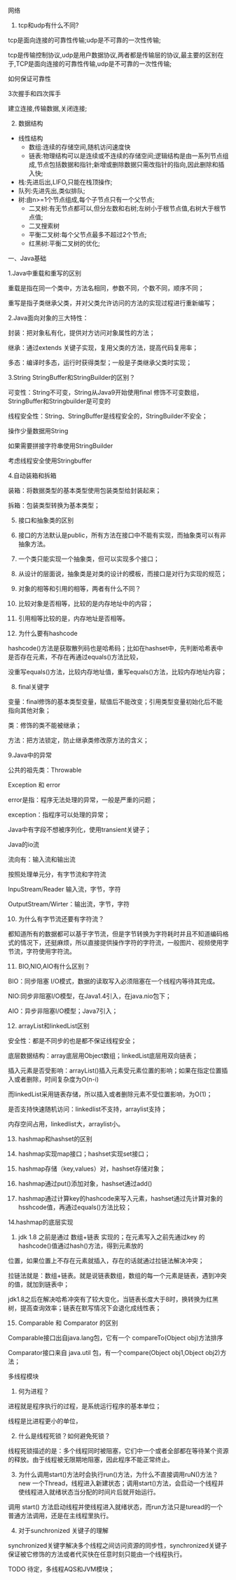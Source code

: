 网络

1. tcp和udp有什么不同?

tcp是面向连接的可靠性传输;udp是不可靠的一次性传输;

tcp是传输控制协议,udp是用户数据协议,两者都是传输层的协议,最主要的区别在于,TCP是面向连接的可靠性传输,udp是不可靠的一次性传输;

如何保证可靠性

3次握手和四次挥手

建立连接,传输数据,关闭连接;



2. 数据结构

- 线性结构
  - 数组:连续的存储空间,随机访问速度快
  - 链表:物理结构可以是连续或不连续的存储空间;逻辑结构是由一系列节点组成,节点包括数据和指针;新增或删除数据只需改指针的指向,因此删除和插入快;
- 栈:先进后出,LIFO,只能在栈顶操作;
- 队列:先进先出,类似排队;
- 树:由n>=1个节点组成,每个子节点只有一个父节点;
  - 二叉树:有无节点都可以,但分左数和右树;左树小于根节点值,右树大于根节点值;
  - 二叉搜索树
  - 平衡二叉树:每个父节点最多不超过2个节点;
  - 红黑树:平衡二叉树的优化;

一、Java基础

1.Java中重载和重写的区别

重载是指在同一个类中，方法名相同，参数不同，个数不同，顺序不同；

重写是指子类继承父类，并对父类允许访问的方法的实现过程进行重新编写；

2.Java面向对象的三大特性：

封装：把对象私有化，提供对方访问对象属性的方法；

继承：通过extends 关键子实现，复用父类的方法，提高代码复用率；

多态：编译时多态，运行时获得类型；一般是子类继承父类时实现；

3.String StringBuffer和StringBuilder的区别？

可变性：String不可变，String从Java9开始使用final 修饰不可变数组，StringBuffer和Stringbuilder是可变的

线程安全性：String、StringBuffer是线程安全的，StringBuilder不安全；

操作少量数据用String

如果需要拼接字符串使用StringBuilder

考虑线程安全使用Stringbuffer

4.自动装箱和拆箱

装箱：将数据类型的基本类型使用包装类型给封装起来；

拆箱：包装类型转换为基本类型；

5. 接口和抽象类的区别

1. 接口的方法默认是public，所有方法在接口中不能有实现，而抽象类可以有非抽象方法。
2. 一个类只能实现一个抽象类，但可以实现多个接口；
3. 从设计的层面说，抽象类是对类的设计的模板，而接口是对行为实现的规范；

6. 对象的相等和引用的相等，两者有什么不同？

1. 比较对象是否相等，比较的是内存地址中的内容；
2. 引用相等比较的是，内存地址是否相等。

7. 为什么要有hashcode

hashcode()方法是获取散列码也是哈希码；比如在hashset中，先判断哈希表中是否存在元素，不存在再通过equals()方法比较，

没重写equals()方法，比较内存地址值，重写equals()方法，比较内存地址内容；

8. final关键字

变量：final修饰的基本类型变量，赋值后不能改变；引用类型变量初始化后不能指向其他对象；

类：修饰的类不能被继承；

方法：把方法锁定，防止继承类修改原方法的含义；

9.Java中的异常

公共的祖先类：Throwable

Exception 和 error

error是指：程序无法处理的异常，一般是严重的问题；

exception：指程序可以处理的异常；

Java中有字段不想被序列化，使用transient关键子；

Java的io流

流向有：输入流和输出流

按照处理单元分，有字节流和字符流

InpuStream/Reader 输入流，字节，字符

OutputStream/Wirter：输出流，字节，字符

10. 为什么有字节流还要有字符流？

都知道所有的数据都可以基于字节流，但是字节转换为字符耗时并且不知道编码格式的情况下，还挺麻烦，所以直接提供操作字符的字符流，一般图片、视频使用字节流，字符使用字符流。

11. BIO,NIO,AIO有什么区别？

BIO：同步阻塞 I/O模式，数据的读取写入必须阻塞在一个线程内等待其完成。

NIO:同步非阻塞I/O模型，在Java1.4引入，在java.nio包下；

AIO：异步非阻塞I/O模型；Java7引入；

12. arrayList和linkedList区别

安全性：都是不同步的也是都不保证线程安全；

底层数据结构：array底层用Object数组；linkedList底层用双向链表；

插入元素是否受影响：arrayList()插入元素受元素位置的影响；如果在指定位置插入或者删除，时间复杂度为O(n-i)

而linkedList采用链表存储，所以插入或者删除元素不受位置影响，为O(1)；

是否支持快速随机访问：linkedlist不支持，arraylist支持；

内存空间占用，linkedlist大，arraylist小。

13. hashmap和hashset的区别

1. hashmap实现map接口；hashset实现set接口；
2. hashmap存储（key,values）对，hashset存储对象；
3. hashmap通过put()添加对象，hashset通过add()
4. hashmap通过计算key的hashcode来写入元素，hashset通过先计算对象的hsshcode值，再通过equals()方法比较；

14.hashmap的底层实现

1. jdk 1.8 之前是通过 数组+链表 实现的；在元素写入之前先通过key 的hashcode()值通过hash()方法，得到元素放的

位置，如果位置上不存在元素就插入，存在的话就通过拉链法解决冲突；

拉链法就是：数组+链表。就是说链表数组，数组的每一个元素是链表，遇到冲突的值，就加到链表中；

jdk1.8之后在解决哈希冲突有了较大变化，当链表长度大于8时，换转换为红黑树，提高查询效率；链表在默写情况下会退化成线性表；

15. Comparable 和 Comparator 的区别

Comparable接口出自java.lang包，它有一个 compareTo(Object obj)方法排序

Comparator接口来自 java.util 包，有一个compare(Object obj1,Object obj2)方法；

多线程模块

1. 何为进程？

进程就是程序执行的过程，是系统运行程序的基本单位；

线程是比进程更小的单位，

2. 什么是线程死锁？如何避免死锁？

线程死锁描述的是：多个线程同时被阻塞，它们中一个或者全部都在等待某个资源的释放。由于线程被无限期地阻塞，因此程序不能正常终止。

3. 为什么调用start()方法时会执行run()方法，为什么不直接调用ruN()方法？
   new 一个Thread，线程进入新建状态；调用start()方法，会启动一个线程并使线程进入就绪状态当分配的时间片后就开始运行。

调用 start() 方法启动线程并使线程进入就绪状态，而run方法只是turead的一个普通方法调用，还是在主线程里执行。

4. 对于sunchronized 关键子的理解

synchronized关键字解决多个线程之间访问资源的同步性，synchronized关键子保证被它修饰的方法或者代买快在任意时刻只能由一个线程执行。

TODO 待定，多线程AQS和JVM模块；














































